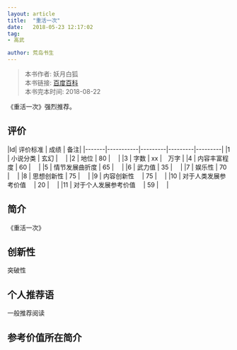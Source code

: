 ```yaml
---
layout: article
title:  "重活一次"
date:   2018-05-23 12:17:02
tag:
- 高武

author: 荒岛书生
---
```


> 本书作者:  妖月白狐  
> 本书链接:  [百度百科](https://baike.baidu.com/item/%E9%87%8D%E6%B4%BB%E4%B8%80%E6%AC%A1)  
> 本书完本时间: 2018-08-22

《重活一次》强烈推荐。
<!---more--->


## 评价

|Id| 评价标准   |  成绩 | 备注|
|-------|-----------|---------|---------|---------|
|1 | 小说分类        | 玄幻  |　 |
|2 | 地位            | 80  |　 |
|3 | 字数            | xx  |　万字 |
|4 | 内容丰富程度     | 60  |　 |
|5 | 情节发展曲折度    | 65  |　 |
|6 | 武力值          | 35  |　 |
|7 | 娱乐性           | 70  |　 |
|8 | 思想创新性       | 75  |　 |
|9 | 内容创新性　      | 75  |　 |
|10 | 对于人类发展参考价值　        | 20  |　 |
|11 | 对于个人发展参考价值　        | 59  |　 |

## 简介
《重活一次》


## 创新性
突破性

## 个人推荐语
一般推荐阅读

## 参考价值所在简介
